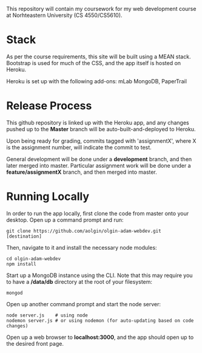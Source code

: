This repository will contain my coursework for my web development course at Norhteastern University (CS 4550/CS5610).

Stack
=====

As per the course requirements, this site will be built using a MEAN stack. Bootstrap is used for much of the CSS, and the app itself is hosted on Heroku.

Heroku is set up with the following add-ons: mLab MongoDB, PaperTrail


Release Process
===============

This github repository is linked up with the Heroku app, and any changes pushed up to the **Master** branch will be auto-built-and-deployed to Heroku.

Upon being ready for grading, commits tagged with 'assignmentX', where X is the assignment number, will indicate the commit to test.

General development will be done under a **development** branch, and then later merged into master. Particular assignment work will be done under a **feature/assignmentX** branch, and then merged into master.


Running Locally
===============

In order to run the app locally, first clone the code from master onto your desktop. Open up a command prompt and run:

```
git clone https://github.com/aolgin/olgin-adam-webdev.git [destination]
```

Then, navigate to it and install the necessary node modules:

```
cd olgin-adam-webdev
npm install
```

Start up a MongoDB instance using the CLI. Note that this may require you to have a **/data/db** directory at the root of your filesystem:

```
mongod
```

Open up another command prompt and start the node server:

```
node server.js    # using node
nodemon server.js # or using nodemon (for auto-updating based on code changes)
```

Open up a web browser to **localhost:3000**, and the app should open up to the desired front page.


